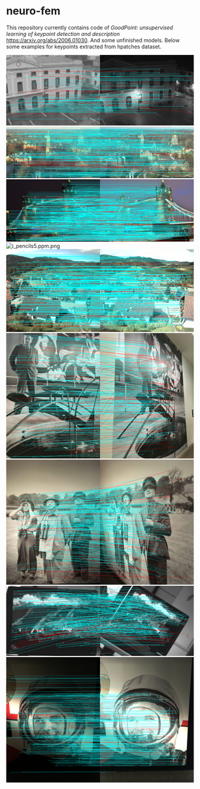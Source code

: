 # neuro-fem

This repository currently contains code of *GoodPoint: unsupervised learning of keypoint detection and description* https://arxiv.org/abs/2006.01030.
And some unfinished models. Below some examples for keypoints extracted from hpatches dataset.

![i_ajuntament5.png](fem/examples/i_ajuntament5.ppm.png)
![i_indiana3.ppm.png](fem/examples/i_indiana3.ppm.png)
![i_londonbridge3.ppm.png](fem/examples/i_londonbridge3.ppm.png)
![i_pencils5.ppm.png](fem/examples/i_pencils5.ppm.png)
![i_village5.ppm.png](fem/examples/i_village5.ppm.png)
![v_calder4.ppm.png](fem/examples/v_calder4.ppm.png)
![v_churchill4.ppm.png](fem/examples/v_churchill4.ppm.png)
![v_laptop3.ppm.png](fem/examples/v_laptop3.ppm.png)
![v_yuri2.ppm.png](fem/examples/v_yuri2.ppm.png)
